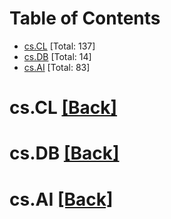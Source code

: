 <div id=toc></div>

# Table of Contents

- [cs.CL](#cs.CL) [Total: 137]
- [cs.DB](#cs.DB) [Total: 14]
- [cs.AI](#cs.AI) [Total: 83]


<div id='cs.CL'></div>

# cs.CL [[Back]](#toc)



<div id='cs.DB'></div>

# cs.DB [[Back]](#toc)



<div id='cs.AI'></div>

# cs.AI [[Back]](#toc)

